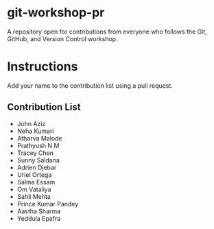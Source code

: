 # git-workshop-pr

A repository open for contributions from everyone who follows the Git, GitHub, and Version Control workshop.

# Instructions

Add your name to the contribution list using a pull request.

## Contribution List

- John Aziz
- Neha Kumari
- Atharva Malode
- Prathyush N M
- Tracey Chen
- Sunny Saldana
- Adrien Djebar
- Uriel Ortega
- Salma Essam
- Om Vataliya
- Sahil Mehta
- Prince Kumar Pandey
- Aastha Sharma
- Yeddula Epafra
